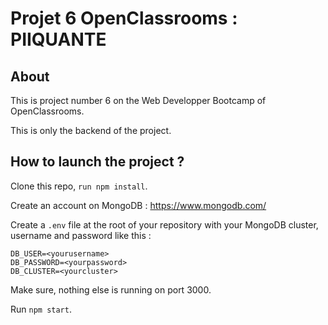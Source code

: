 # Projet 6 OpenClassrooms : PIIQUANTE #

## About ##

This is project number 6 on the Web Developper Bootcamp of OpenClassrooms.

This is only the backend of the project.

## How to launch the project  ? ##

Clone this repo, `run npm install`.

Create an account on MongoDB : https://www.mongodb.com/

Create a `.env` file at the root of your repository with your MongoDB cluster, username and password like this : 

```
DB_USER=<yourusername>
DB_PASSWORD=<yourpassword>
DB_CLUSTER=<yourcluster>
```

Make sure, nothing else is running on port 3000.

Run `npm start`. 
